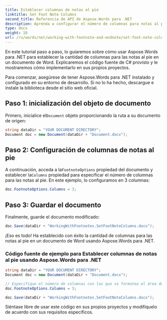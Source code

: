 ```yaml
---
title: Establecer columnas de notas al pie
linktitle: Set Foot Note Columns
second_title: Referencia de API de Aspose.Words para .NET
description: Aprenda a configurar el número de columnas para notas al pie en documentos de Word usando Aspose.Words para .NET.
type: docs
weight: 10
url: /ru/words/net/working-with-footnote-and-endnote/set-foot-note-columns/
---
```


En este tutorial paso a paso, lo guiaremos sobre cómo usar Aspose.Words para .NET para establecer la cantidad de columnas para las notas al pie en un documento de Word. Explicaremos el código fuente de C# provisto y le mostraremos cómo implementarlo en sus propios proyectos.

Para comenzar, asegúrese de tener Aspose.Words para .NET instalado y configurado en su entorno de desarrollo. Si no lo ha hecho, descargue e instale la biblioteca desde el sitio web oficial.

## Paso 1: inicialización del objeto de documento

 Primero, inicialice el`Document` objeto proporcionando la ruta a su documento de origen:

```csharp
string dataDir = "YOUR DOCUMENT DIRECTORY";
Document doc = new Document(dataDir + "Document.docx");
```

## Paso 2: Configuración de columnas de notas al pie

 A continuación, acceda a la`FootnoteOptions` propiedad del documento y establecer la`Columns` propiedad para especificar el número de columnas para las notas al pie. En este ejemplo, lo configuramos en 3 columnas:

```csharp
doc.FootnoteOptions.Columns = 3;
```

## Paso 3: Guardar el documento

Finalmente, guarde el documento modificado:

```csharp
doc.Save(dataDir + "WorkingWithFootnotes.SetFootNoteColumns.docx");
```

¡Eso es todo! Ha establecido con éxito la cantidad de columnas para las notas al pie en un documento de Word usando Aspose.Words para .NET.

### Código fuente de ejemplo para Establecer columnas de notas al pie usando Aspose.Words para .NET

```csharp
string dataDir = "YOUR DOCUMENT DIRECTORY"; 
Document doc = new Document(dataDir + "Document.docx");

// Especifique el número de columnas con las que se formatea el área de notas al pie.
doc.FootnoteOptions.Columns = 3;

doc.Save(dataDir + "WorkingWithFootnotes.SetFootNoteColumns.docx");
```

Siéntase libre de usar este código en sus propios proyectos y modifíquelo de acuerdo con sus requisitos específicos.